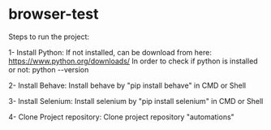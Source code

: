 # browser-test

Steps to run the project:

1- Install Python:
If not installed, can be download from here: https://www.python.org/downloads/
In order to check if python is installed or not: python --version

2- Install Behave:
Install behave by "pip install behave" in CMD or Shell

3- Install Selenium:
Install selenium by "pip install selenium" in CMD or Shell

4- Clone Project repository:
Clone project repository "automations"


